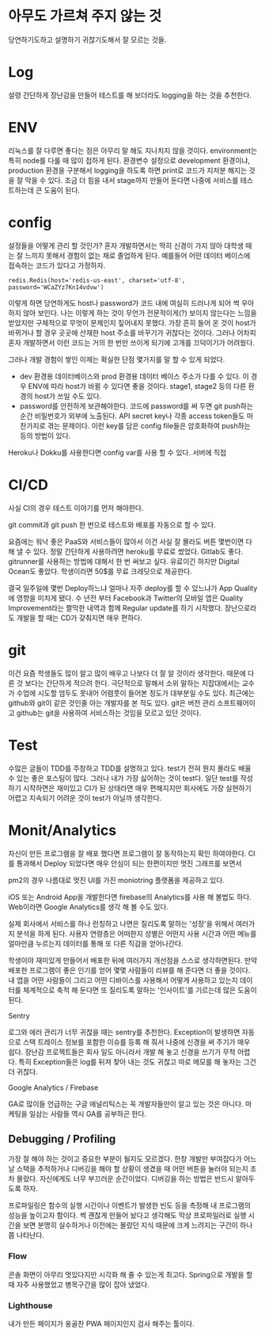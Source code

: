 # 아무도 가르쳐 주지 않는 것

당연하기도하고 설명하기 귀찮기도해서 잘 모르는 것들.

# Log

설령 간단하게 장난감을 만들어 테스트를 해 보더라도 logging을 하는 것을 추천한다. 

# ENV

리눅스를 잘 다루면 좋다는 점은 아무리 말 해도 지나치지 않을 것이다. environment는 특히 node를 다룰 때 많이 접하게 된다. 환경변수 설정으로 development 환경이냐, production 환경을 구분해서 logging을 하도록 하면 print로 코드가 지저분 해지는 것을 잘 막을 수 있다. 조금 더 힘을 내서 stage까지 만들어 둔다면 나중에 서비스를 테스트하는데 큰 도움이 된다.

# config

설정들을 어떻게 관리 할 것인가? 혼자 개발하면서는 딱히 신경이 가지 않아 대학생 때는 잘 느끼지 못해서 경험이 없는 채로 졸업하게 된다. 예를들어 어떤 데이터 베이스에 접속하는 코드가 있다고 가정하자.

    redis.Redis(host='redis-us-east', charset='utf-8', password='WCaZYz7Kn14vdvw')

이렇게 하면 당연하게도 host나 password가 코드 내에 여실히 드러나게 되어 썩 우아하지 않아 보인다. 나는 이렇게 하는 것이 무언가 전문적이게(?) 보이지 않는다는 느낌을 받았지만 구체적으로 무엇이 문제인지 짚어내지 못했다. 가장 흔히 들어 온 것이 host가 바뀌거나 할 경우 곳곳에 산재한 host 주소를 바꾸기가 귀찮다는 것이다. 그러나 어차피 혼자 개발하면서 이런 코드는 거의 한 번만 쓰이게 되기에 고개를 끄덕이기가 어려웠다.

그러나 개발 경험이 쌓인 이제는 확실한 단점 몇가지를 말 할 수 있게 되었다. 

- dev 환경용 데이터베이스와 prod 환경용 데이터 베이스 주소가 다를 수 있다. 이 경우 ENV에 따라 host가 바뀔 수 있다면 좋을 것이다. stage1, stage2 등의 다른 환경의 host가 쓰일 수도 있다.
- password를 안전하게 보관해야한다. 코드에 password를 써 두면 git push하는 순간 비밀번호가 외부에 노출된다. API secret key나 각종 access token들도 마찬가지로 겪는 문제이다. 이런 key를 담은 config file들은 암호화하여 push하는 등의 방법이 있다.

Heroku나 Dokku를 사용한다면 config var를 사용 할 수 있다. 서버에 직접 

# CI/CD

사실 CI의 경우 테스트 이야기를 먼저 해야한다.

git commit과 git push 한 번으로 테스트와 배포를 자동으로 할 수 있다.

요즘에는 워낙 좋은 PaaS와 서비스들이 많아서 이건 사실 잘 몰라도 버튼 몇번이면 다 해 낼 수 있다. 정말 간단하게 사용하려면 heroku를 무료로 썼었다. Gitlab도 좋다. gitrunner를 사용하는 방법에 대해서 한 번 써보고 싶다. 유료이긴 하지만 Digital Ocean도 좋았다. 학생이라면 50$를 무료 크레딧으로 제공한다.

결국 일주일에 몇번 Deploy하느냐 얼마나 자주 deploy를 할 수 있느냐가 App Quality에 영향을 미치게 됐다.  수 년전 부터 Facebook과 Twitter의 모바일 앱은 Quality Improvement라는 짤막한 내역과 함께 Regular update를 하기 시작했다. 장난으로라도 개발을 할 때는 CD가 갖춰지면 매우 편하다.

# git

이건 요즘 학생들도 많이 알고 많이 배우고 나보다 더 잘 알 것이라 생각한다. 때문에 다른 것 보다는 간단하게 적으려 한다. 극단적으로 말해서 소위 말하는 지잡대에서는 교수가 수업에 시도할 엄두도 못내어 어렴풋이 들어본 정도가 대부분일 수도 있다. 최근에는 github와 git이 같은 것인줄 아는 개발자를 본 적도 있다. git은 버전 관리 소프트웨어이고 github는 git을 사용하여 서비스하는 것임을 모르고 있던 것이다. 

# Test

수많은 글들이 TDD를 주창하고 TDD를 설명하고 있다. test가 전혀 뭔지 몰라도 배울 수 있는 좋은 포스팅이 많다. 그러나 내가 가장 싫어하는 것이 test다. 일단 test를 작성하기 시작하면은 재미있고 CI가 된 상태라면 매우 편해지지만 회사에도 가장 실현하기 어렵고 지속되기 어려운 것이 test가 아닐까 생각한다. 

# Monit/Analytics

자신이 만든 프로그램을 잘 배포 했다면 프로그램이 잘 동작하는지 확인 하여야한다. CI를 통과해서 Deploy 되었다면 매우 안심이 되는 한편이지만 멋진 그래프를 보면서 

pm2의 경우 나름대로 멋진 UI를 가진 moniotring 플랫폼을 제공하고 있다. 

iOS 또는 Android App을 개발한다면 firebase의 Analytics를 사용 해 볼법도 하다. Web이라면 Google Analytics를 생각 해 볼 수도 있다. 

실제 회사에서 서비스를 하나 런칭하고 나면은 질리도록 말하는 '성장'을 위해서 여러가지 분석을 하게 된다. 사용자 연령층은 어떠한지 성별은 어떤지 사용 시간과 어떤 메뉴를 얼마만큼 누르는지 데이터를 통해 또 다른 직감을 얻어나간다. 

학생이야 재미있게 만들어서 배포한 뒤에 여러가지 개선점을 스스로 생각하면된다. 만약 배포한 프로그램이 좋은 인기를 얻어 몇몇 사람들이 리뷰를 해 준다면 더 좋을 것이다. 내 앱을 어떤 사람들이 그리고 어떤 디바이스를 사용해서 어떻게 사용하고 있는지 데이터를 체계적으로 축적 해 둔다면 또 질리도록 말하는 '인사이트'를 기르는데 많은 도움이 된다. 

Sentry

로그와 에러 관리가 너무 귀찮을 때는 sentry를 추천한다. Exception이 발생하면 자동으로 스택 트레이스 정보를 포함한 이슈를 등록 해 줘서 나중에 신경을 써 주기가 매우 쉽다. 장난감 프로젝트들은 회사 일도 아니라서 개발 해 놓고 신경을 쓰기가 무척 어렵다. 특히 Exception들은 log를 뒤져 찾아 내는 것도 귀찮고 따로 메모를 해 놓자는 그건 더 귀찮다.

Google Analytics / Firebase

GA로 많이들 언급하는 구글 애널리틱스는 꼭 개발자들만이 알고 있는 것은 아니다. 마케팅을 일삼는 사람들 역시 GA를 공부하곤 한다. 

## Debugging / Profiling

가장 잘 해야 하는 것이고 중요한 부분이 될지도 모르겠다. 한창 개발만 부여잡다가 어느 날 스택을 추적하거나 디버깅을 해야 할 상황이 생겼을 때 어떤 버튼을 눌러야 되는지 조차 몰랐다. 자신에게도 너무 부끄러운 순간이었다. 디버깅을 하는 방법은 반드시 알아두도록 하자.

프로파일링은 함수의 실행 시간이나 이벤트가 발생한 빈도 등을 측정해 내 프로그램의 성능을 높이고자 함이다. 썩 괜찮게 만들어 놨다고 생각해도 막상 프로파일러로 실행 시간을 보면 분명히 실수하거나 이전에는 몰랐던 지식 때문에 크게 느려지는 구간이 하나 쯤 나타난다. 

### Flow

콘솔 화면이 아무리 멋있다지만 시각화 해 줄 수 있는게 최고다. Spring으로 개발을 할 때 자주 사용했었고 병목구간을 많이 잡아 냈었다. 

### Lighthouse

내가 만든 페이지가 옹골찬 PWA 페이지인지 검사 해주는 툴이다.